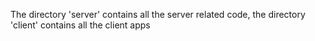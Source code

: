 The directory 'server' contains all the server related code, the directory 'client' contains all the client apps
